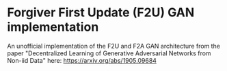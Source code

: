 # Forgiver First Update (F2U) GAN implementation

An unofficial implementation of the F2U and F2A GAN architecture from the paper "Decentralized Learning of Generative Adversarial Networks from Non-iid Data" here: https://arxiv.org/abs/1905.09684
